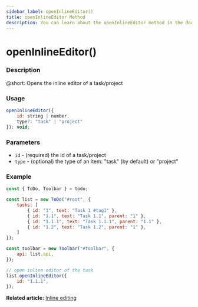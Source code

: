 ```yaml
---
sidebar_label: openInlineEditor()
title: openInlineEditor Method
description: You can learn about the openInlineEditor method in the documentation of the DHTMLX JavaScript To Do List library. Browse developer guides and API reference, try out code examples and live demos, and download a free 30-day evaluation version of DHTMLX To Do List.
---
```


# openInlineEditor()

### Description

@short: Opens the inline editor of a task/project

### Usage

~~~js
openInlineEditor({
    id: string | number,
    type?: "task" | "project"
}): void;
~~~

### Parameters

- `id` - (required) the id of a task/project
- `type` - (optional) the type of an item: "task" (by default) or "project"

### Example

~~~js {17-19}
const { ToDo, Toolbar } = todo;

const list = new ToDo("#root", {
    tasks: [
        { id: "1", text: "Task 1 #tag1" },
        { id: "1.1", text: "Task 1.1", parent: "1" },
        { id: "1.1.1", text: "Task 1.1.1", parent: "1.1" },
        { id: "1.2", text: "Task 1.2", parent: "1" },
    ]
});

const toolbar = new Toolbar("#toolbar", {
    api: list.api,
});

// open inline editor of the task
list.openInlineEditor({ 
    id: "1.1.1",
});
~~~

**Related article:** [Inline editing](guides/inline_editing.md)